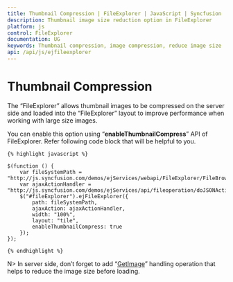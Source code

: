 ```yaml
---
title: Thumbnail Compression | FileExplorer | JavaScript | Syncfusion
description: Thumbnail image size reduction option in FileExplorer
platform: js
control: FileExplorer
documentation: UG
keywords: Thumbnail compression, image compression, reduce image size
api: /api/js/ejfileexplorer
---
```


# Thumbnail Compression

The “FileExplorer” allows thumbnail images to be compressed on the server side and loaded into the “FileExplorer” layout to improve performance when working with large size images.

You can enable this option using “**enableThumbnailCompress**” API of FileExplorer. Refer following code block that will be helpful to you.



    {% highlight javascript %}

    $(function () {
        var fileSystemPath = "http://js.syncfusion.com/demos/ejServices/webapi/FileExplorer/FileBrowser/";
        var ajaxActionHandler = "http://js.syncfusion.com/demos/ejServices/api/fileoperation/doJSONAction";
        $("#fileExplorer").ejFileExplorer({
            path: fileSystemPath,
            ajaxAction: ajaxActionHandler,
            width: "100%",
            layout: "tile",
            enableThumbnailCompress: true
        });
    });

    {% endhighlight %}



N> In server side, don’t forget to add “[GetImage](https://help.syncfusion.com/cr/cref_files/aspnetmvc/ejmvc/Syncfusion.EJ~Syncfusion.JavaScript.FileExplorerOperations~GetImage.html)” handling operation that helps to reduce the image size before loading.
